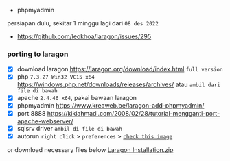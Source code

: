 - phpmyadmin

persiapan dulu, sekitar 1 minggu lagi dari `08 des 2022`

- https://github.com/leokhoa/laragon/issues/295

### porting to laragon
- [x] download laragon https://laragon.org/download/index.html `full version`
- [x] php `7.3.27 Win32 VC15 x64` https://windows.php.net/downloads/releases/archives/ atau `ambil dari file di bawah`
- [x] apache `2.4.46 x64`, pakai bawaan laragon
- [x] phpmyadmin https://www.kreaweb.be/laragon-add-phpmyadmin/
- [x] port 8888 https://kikiahmadi.com/2008/02/28/tutorial-mengganti-port-apache-webserver/
- [x] sqlsrv driver `ambil di file di bawah`
- [x] autorun `right click` > `preferences` > [`check this image`](https://user-images.githubusercontent.com/90446669/208617948-ad837b42-5282-4543-825c-4a9f905080b3.png)

or download necessary files below
[Laragon Installation.zip](https://github.com/HermesTAS/daily-task/files/10266660/Laragon.Installation.zip)
